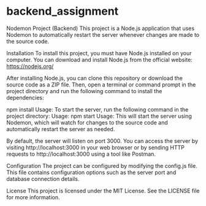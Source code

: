 # backend_assignment
Nodemon Project (Backend)
This project is a Node.js application that uses Nodemon to automatically restart the server whenever changes are made to the source code.

Installation
To install this project, you must have Node.js installed on your computer. You can download and install Node.js from the official website: https://nodejs.org/

After installing Node.js, you can clone this repository or download the source code as a ZIP file. Then, open a terminal or command prompt in the project directory and run the following command to install the dependencies:

npm install
Usage:
To start the server, run the following command in the project directory:
Usage:
npm start
Usage:
This will start the server using Nodemon, which will watch for changes to the source code and automatically restart the server as needed.

By default, the server will listen on port 3000. You can access the server by visiting http://localhost:3000 in your web browser or by sending HTTP requests to http://localhost:3000 using a tool like Postman.

Configuration
The project can be configured by modifying the config.js file. This file contains configuration options such as the server port and database connection details.

License
This project is licensed under the MIT License. See the LICENSE file for more information.
